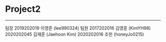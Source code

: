 # Project2
---
팀장
2019202019 이영준 (lee990324)
팀원
2017202016 김영훈 (KimYH98)
2020202045 김재훈 (Jaehoon Kim)
2020202016 조헌 (honeyJo0215)
